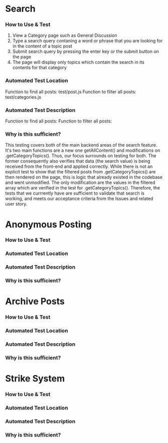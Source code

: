 # Search
### How to Use & Test
1) View a Category page such as General Discussion
2) Type a search query contaning a word or phrase that you are looking for in the content of a topic post
3) Submit search query by pressing the enter key or the submit button on the page
4) The page will display only topics which contain the search in its contents for that category

### Automated Test Location
Function to find all posts: test/post.js
Function to filter all posts: test/categories.js

### Automated Test Description
Function to find all posts:
Function to filter all posts:

### Why is this sufficient?
This testing covers both of the main backend areas of the search feature. It's two main functions are a new one getAllContent() and modifications on .getCategoryTopics(). Thus, our focus surrounds on testing for both. The former consequently also verifies that data (the search value) is being received from the front-end and applied correctly. While there is not an explicit test to show that the filtered posts from .getCategoryTopics() are then rendered on the page, this is logic that already existed in the codebase and went unmodified. The only modification are the values in the filtered array which are verified in the test for .getCategoryTopics(). Therefore, the tests that we currrently have are sufficient to validate that search is working, and meets our acceptance criteria from the Issues and related user story.

# Anonymous Posting
### How to Use & Test

### Automated Test Location

### Automated Test Description

### Why is this sufficient?

# Archive Posts
### How to Use & Test

### Automated Test Location

### Automated Test Description

### Why is this sufficient?

# Strike System
### How to Use & Test

### Automated Test Location

### Automated Test Description

### Why is this sufficient?
